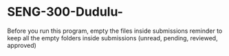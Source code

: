 # SENG-300-Dudulu-
Before you run this program, empty the files inside submissions
reminder to keep all the empty folders inside submissions (unread, pending, reviewed, approved)
